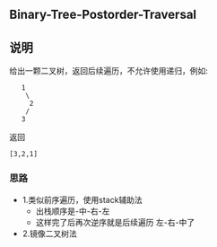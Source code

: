 ## Binary-Tree-Postorder-Traversal

## 说明
给出一颗二叉树，返回后续遍历，不允许使用递归，例如:

```
   1
    \
     2
    /
   3
```
返回

```
[3,2,1]
```

### 思路

* 1.类似前序遍历，使用stack辅助法
	* 出栈顺序是-中-右-左
	* 这样完了后再次逆序就是后续遍历 左-右-中了
* 2.镜像二叉树法